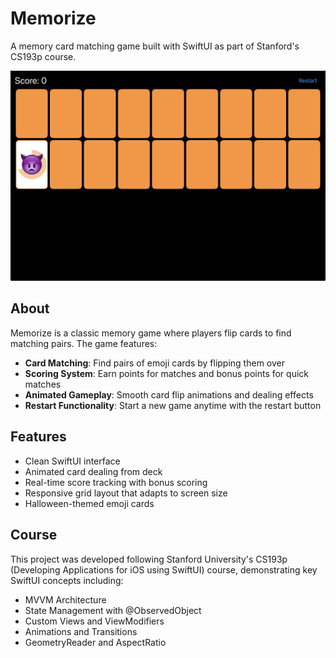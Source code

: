 # Memorize

A memory card matching game built with SwiftUI as part of Stanford's CS193p course.

![Game Screenshot](Assets/screenshot.jpg)

## About

Memorize is a classic memory game where players flip cards to find matching pairs. The game features:

- **Card Matching**: Find pairs of emoji cards by flipping them over
- **Scoring System**: Earn points for matches and bonus points for quick matches
- **Animated Gameplay**: Smooth card flip animations and dealing effects
- **Restart Functionality**: Start a new game anytime with the restart button

## Features

- Clean SwiftUI interface
- Animated card dealing from deck
- Real-time score tracking with bonus scoring
- Responsive grid layout that adapts to screen size
- Halloween-themed emoji cards

## Course

This project was developed following Stanford University's CS193p (Developing Applications for iOS using SwiftUI) course, demonstrating key SwiftUI concepts including:

- MVVM Architecture
- State Management with @ObservedObject
- Custom Views and ViewModifiers
- Animations and Transitions
- GeometryReader and AspectRatio